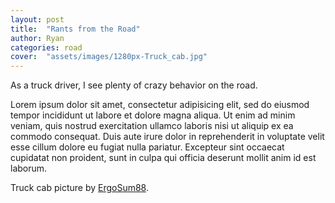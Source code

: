 ```yaml
---
layout: post
title:  "Rants from the Road"
author: Ryan
categories: road
cover:  "assets/images/1280px-Truck_cab.jpg"
---
```


As a truck driver, I see plenty of crazy behavior on the road.

Lorem ipsum dolor sit amet, consectetur adipisicing elit, sed do eiusmod
tempor incididunt ut labore et dolore magna aliqua. Ut enim ad minim veniam,
quis nostrud exercitation ullamco laboris nisi ut aliquip ex ea commodo
consequat. Duis aute irure dolor in reprehenderit in voluptate velit esse
cillum dolore eu fugiat nulla pariatur. Excepteur sint occaecat cupidatat non
proident, sunt in culpa qui officia deserunt mollit anim id est laborum.


Truck cab picture by [ErgoSum88](https://commons.m.wikimedia.org/wiki/File:Truck_cab.JPG).
